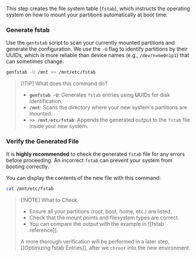 
This step creates the file system table (`fstab`), which instructs the operating system on how to mount your partitions automatically at boot time.

### Generate fstab

Use the `genfstab` script to scan your currently mounted partitions and generate the configuration. We use the `-U` flag to identify partitions by their UUIDs, which is more reliable than device names (e.g., `/dev/nvme0n1p1`) that can sometimes change.

```bash
genfstab -U /mnt >> /mnt/etc/fstab
```

> [!TIP] What does this command do?
> - **`genfstab -U`**: Generates `fstab` entries using **U**UIDs for disk identification.
> - **`/mnt`**: Scans the directory where your new system's partitions are mounted.
> - **`>> /mnt/etc/fstab`**: Appends the generated output to the `fstab` file inside your new system.

### Verify the Generated File

It is **highly recommended** to check the generated `fstab` file for any errors before proceeding. An incorrect `fstab` can prevent your system from booting correctly.

You can display the contents of the new file with this command:

```bash
cat /mnt/etc/fstab
```

> [!NOTE] What to Check
> - Ensure all your partitions (root, boot, home, etc.) are listed.
> - Check that the mount points and filesystem types are correct.
> - You can compare the output with the example in [[fstab reference]].
>
> A more thorough verification will be performed in a later step, [[Optimizing fstab Entries]], after we `chroot` into the new environment.


